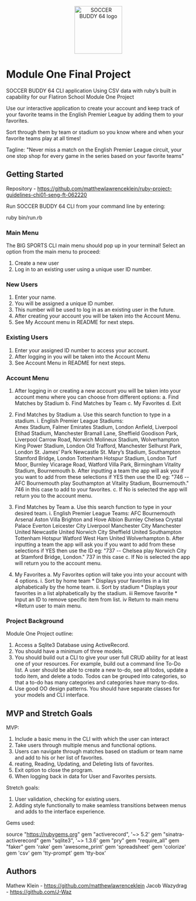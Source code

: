 <div align="center">
  <a href="https://piotrmurach.github.io/tty" target="_blank"><img width="130" src="https://github.com/piotrmurach/tty/blob/master/images/tty.png" alt="SOCCER BUDDY 64 logo" /></a>
</div>

# Module One Final Project 

SOCCER BUDDY 64 CLI application
Using  CSV data with ruby’s built in capability for our Flatiron School Module One Project

Use our interactive application to create your account and keep track of your favorite teams in the English Premier League by adding them to your favorites. 

Sort through them by team or stadium so you know where and when your favorite teams play at all times!

Tagline: "Never miss a match on the English Premier League circuit, your one stop shop for every game in the series based on your favorite teams"


## Getting Started

Repository - https://github.com/matthewlawrenceklein/ruby-project-guidelines-chi01-seng-ft-062220

Run SOCCER BUDDY 64 CLI from your command line by entering:

ruby bin/run.rb

### Main Menu

The BIG SPORTS CLI main menu should pop up in your terminal!
Select an option from the main menu to proceed:

1. Create a new user 
2. Log in to an existing user using a unique user ID number.

### New Users

1. Enter your name.
2. You will be assigned a unique ID number.
3. This number will be used to log in as an existing user in the future.
4. After creating your account you will be taken into the Account  Menu.
5. See My Account menu in README for next steps.

### Existing Users

1. Enter your assigned ID number to access your account.
2. After logging in you will be taken into the Account Menu
3. See Account Menu in README for next steps.


### Account Menu

1. After logging in or creating a new account you will be taken into your account menu where you can choose from different options:
    a. Find Matches by Stadium
    b. Find Matches by Team
    c. My Favorites
    d. Exit
2. Find Matches by Stadium
    a. Use this search function to type in a stadium. 
        i. English Premier League Stadiums: 	
Amex Stadium, Falmer			          Emirates Stadium, London
Anfield, Liverpool				          Etihad Stadium, Manchester
Bramall Lane, Sheffield		          Goodison Park, Liverpool
Carrow Road, Norwich			          Molineux Stadium, Wolverhampton			
King Power Stadium, London			    Old Trafford, Manchester
Selhurst Park, London			          St. James’ Park Newcastle
St. Mary’s Stadium, Southampton	    Stamford Bridge, London
Tottenham Hotspur Stadium, London		Turf Moor, Burnley
Vicarage Road, Watford			        Villa Park, Birmingham
Vitality Stadium, Bournemouth
    b. After inputting a team the app will ask you if you want to add from these selections if YES then use the ID eg: 	"746 -- AFC Bournemouth play Southampton at Vitality Stadium, Bournemouth." 746 in this case to add to your favorites. 
    c. If No is selected the app will return you to the account menu.





3. Find Matches by Team
    a. Use this search function to type in your desired team.
        i. English Premier League Teams:
AFC Bournemouth				  Arsenal
Aston Villa					    Brighton and Hove Albion
Burnley					        Chelsea
Crystal Palace					Everton
Leicester City					Liverpool
Manchester City				  Manchester United
Newcastle United				Norwich City
Sheffield United				Southampton
Tottenham Hotspur				Watford
West Ham United				  Wolverhampton
    b.  After inputting a team the app will ask you if you want to add from these selections if YES then use the ID eg: 
    "737 -- Chelsea play Norwich City at Stamford Bridge, London." 737 in this case
    c. If No is selected the app will return you to the account menu.

4. My Favorites
    a. My Favorites option will take you into your account with 4 options.
        i.  Sort by home team
            * Displays your favorites in a list alphabetically by the home team.
        ii. Sort by stadium
            * Displays your favorites in a list alphabetically by the stadium.
        iii Remove favorite 
            * Input an ID to remove specific item from list.
        iv  Return to main menu
            *Return user to main menu.


### Project Background

Module One Project outline:

1. Access a Sqlite3 Database using ActiveRecord.
2. You should have a minimum of three models.
3. You should build out a CLI to give your user full CRUD ability for at least one of your resources. For example, build out a command line To-Do list. A user should be able to create a new to-do, see all todos, update a todo item, and delete a todo. Todos can be grouped into categories, so that a to-do has many categories and categories have many to-dos.
4. Use good OO design patterns. You should have separate classes for your models and CLI interface.


## MVP and Stretch Goals

MVP:

1. Include a basic menu in the CLI with which the user can interact
2. Take users through multiple menus and functional options.
3. Users can navigate through matches based on stadium or team name and add to his or her list of favorites.
4. reating, Reading, Updating, and Deleting lists of favorites.
5. Exit option to close the program.
6. When logging back in data for User and Favorites persists. 

Stretch goals:

1. User validation, checking for existing users.
2. Adding style functionally to make seamless transitions between menus and adds to the interface experience. 

Gems used:

source "https://rubygems.org"
gem "activerecord", '~> 5.2'
gem "sinatra-activerecord"
gem "sqlite3", '~> 1.3.6'
gem "pry"
gem "require_all"
gem "faker"
gem 'rake'
gem 'awesome_print'
gem 'spreadsheet'
gem 'colorize'
gem 'csv'
gem 'tty-prompt'
gem 'tty-box'


## Authors

Mathew Klein - https://github.com/matthewlawrenceklein
Jacob Wazydrag - https://github.com/J-Waz